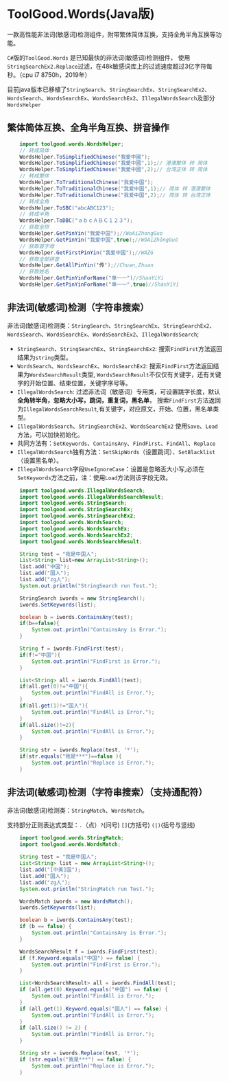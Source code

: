 ToolGood.Words(Java版)
==================
一款高性能非法词(敏感词)检测组件，附带繁体简体互换，支持全角半角互换等功能。

`C#`版的`ToolGood.Words` 是已知最快的非法词(敏感词)检测组件， 使用`StringSearchEx2.Replace`过滤，在48k敏感词库上的过滤速度超过3亿字符每秒。（cpu i7 8750h，2019年） 


目前java版本已移植了`StringSearch`、`StringSearchEx`、`StringSearchEx2`、`WordsSearch`、`WordsSearchEx`、`WordsSearchEx2`、`IllegalWordsSearch`及部分`WordsHelper`


## 繁体简体互换、全角半角互换、拼音操作
``` java
    import toolgood.words.WordsHelper;
    // 转成简体
    WordsHelper.ToSimplifiedChinese("我愛中國");
    WordsHelper.ToSimplifiedChinese("我愛中國",1);// 港澳繁体 转 简体
    WordsHelper.ToSimplifiedChinese("我愛中國",2);// 台湾正体 转 简体
    // 转成繁体
    WordsHelper.ToTraditionalChinese("我爱中国");
    WordsHelper.ToTraditionalChinese("我爱中国",1);// 简体 转 港澳繁体
    WordsHelper.ToTraditionalChinese("我爱中国",2);// 简体 转 台湾正体
    // 转成全角
    WordsHelper.ToSBC("abcABC123");
    // 转成半角
    WordsHelper.ToDBC("ａｂｃＡＢＣ１２３");
    // 获取全拼
    WordsHelper.GetPinYin("我爱中国");//WoAiZhongGuo
    WordsHelper.GetPinYin("我爱中国",true);//WǒÀiZhōngGuó
    // 获取首字母
    WordsHelper.GetFirstPinYin("我爱中国");//WAZG
    // 获取全部拼音
    WordsHelper.GetAllPinYin('传');//Chuan,Zhuan
    // 获取姓名
    WordsHelper.GetPinYinForName("单一一")//ShanYiYi
    WordsHelper.GetPinYinForName("单一一",true)//ShànYīYī
```

## 非法词(敏感词)检测（字符串搜索）
非法词(敏感词)检测类：`StringSearch`、`StringSearchEx`、`StringSearchEx2`、`WordsSearch`、`WordsSearchEx`、`WordsSearchEx2`、`IllegalWordsSearch`;

* `StringSearch`、`StringSearchEx`、`StringSearchEx2`: 搜索`FindFirst`方法返回结果为`string`类型。
* `WordsSearch`、`WordsSearchEx`、`WordsSearchEx2`: 搜索`FindFirst`方法返回结果为`WordsSearchResult`类型,
`WordsSearchResult`不仅仅有关键字，还有关键字的开始位置、结束位置，关键字序号等。
* `IllegalWordsSearch`: 过滤非法词（敏感词）专用类，可设置跳字长度，默认**全角转半角，忽略大小写，跳词，重复词，黑名单**，
搜索`FindFirst`方法返回为`IllegalWordsSearchResult`,有关键字，对应原文，开始、位置，黑名单类型。
* `IllegalWordsSearch`、`StringSearchEx2`、`WordsSearchEx2` 使用`Save`、`Load`方法，可以加快初始化。
* 共同方法有：`SetKeywords`、`ContainsAny`、`FindFirst`、`FindAll`、`Replace`
* `IllegalWordsSearch`独有方法：`SetSkipWords`（设置跳词）、`SetBlacklist`（设置黑名单）。
* `IllegalWordsSearch`字段`UseIgnoreCase`：设置是忽略否大小写,必须在`SetKeywords`方法之前，注：使用`Load`方法则该字段无效。


``` java
	import toolgood.words.IllegalWordsSearch;
	import toolgood.words.IllegalWordsSearchResult;
	import toolgood.words.StringSearch;
	import toolgood.words.StringSearchEx;
	import toolgood.words.StringSearchEx2;
	import toolgood.words.WordsSearch;
	import toolgood.words.WordsSearchEx;
	import toolgood.words.WordsSearchEx2;
	import toolgood.words.WordsSearchResult;

	String test = "我是中国人";
	List<String> list=new ArrayList<String>();
	list.add("中国");		 
	list.add("国人");
	list.add("zg人");
	System.out.println("StringSearch run Test.");

	StringSearch iwords = new StringSearch();
	iwords.SetKeywords(list);

	boolean b = iwords.ContainsAny(test);
	if(b==false){
		System.out.println("ContainsAny is Error.");
	}

	String f = iwords.FindFirst(test);
	if(f!="中国"){
		System.out.println("FindFirst is Error.");
	}

	List<String> all = iwords.FindAll(test);
	if(all.get(0)!="中国"){
		System.out.println("FindAll is Error.");
	}
	if(all.get(1)!="国人"){
		System.out.println("FindAll is Error.");
	}
	if(all.size()!=2){
		System.out.println("FindAll is Error.");
	}

	String str = iwords.Replace(test, '*');
	if(str.equals("我是***")==false ){
		System.out.println("Replace is Error.");
	}
``` 
 
## 非法词(敏感词)检测（字符串搜索）（支持通配符）
非法词(敏感词)检测类：`StringMatch`、`WordsMatch`。

支持部分正则表达式类型：`.`（点）`?`(问号) `[]`(方括号) `(|)`(括号与竖线)
 
``` java
	import toolgood.words.StringMatch;
	import toolgood.words.WordsMatch;
 
	String test = "我是中国人";
	List<String> list = new ArrayList<String>();
	list.add("[中美]国");
	list.add("国人");
	list.add("zg人");
	System.out.println("StringMatch run Test.");

	WordsMatch iwords = new WordsMatch();
	iwords.SetKeywords(list);

	boolean b = iwords.ContainsAny(test);
	if (b == false) {
		System.out.println("ContainsAny is Error.");
	}

	WordsSearchResult f = iwords.FindFirst(test);
	if (f.Keyword.equals("中国") == false) {
		System.out.println("FindFirst is Error.");
	}

	List<WordsSearchResult> all = iwords.FindAll(test);
	if (all.get(0).Keyword.equals("中国") == false) {
		System.out.println("FindAll is Error.");
	}
	if (all.get(1).Keyword.equals("国人") == false) {
		System.out.println("FindAll is Error.");
	}
	if (all.size() != 2) {
		System.out.println("FindAll is Error.");
	}

	String str = iwords.Replace(test, '*');
	if (str.equals("我是***") == false) {
		System.out.println("Replace is Error.");
	}
``` 
 